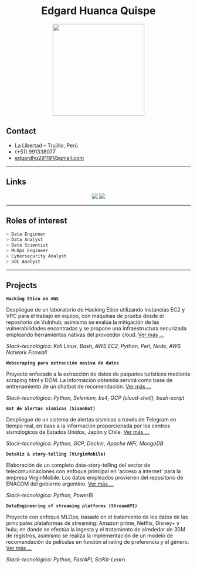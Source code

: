 <h1 align="center">Edgard Huanca Quispe</h1>
<p align="center"><img src="https://lh3.google.com/u/0/d/1LnvYIC1havHDf1Z74e7sBiR1LJ1gz4bv" width="250"></img></p>

## Contact

+ La Libertad – Trujillo, Perú
+ (+51) 991338077
+ edgardhq291191@gmail.com

***

## Links

<p align="center">
    <a href="https://www.linkedin.com/in/edgardhq29/"><img src="https://img.shields.io/badge/LinkedIn-0077B5?style=for-the-badge&logo=linkedin&logoColor=white"/></a>
    <a href="https://www.github.com/v1c4r10us"><img src="https://img.shields.io/badge/GitHub-100000?style=for-the-badge&logo=github&logoColor=white"/></a>
</p>

***

## Roles of interest

```bash
> Data Enginner
> Data Analyst
> Data Scientist
> MLOps Engineer
> Cybersecurity Analyst
> SOC Analyst
```

***

## Projects

**`Hacking Ético en AWS`**

Despliegue de un laboratorio de Hacking Ético utilizando instancias EC2 y VPC para el trabajo en equipo, con máquinas de prueba desde el repositorio de Vulnhub, asimismo se evalúa la mitigación de las vulnerabilidades encontradas y se propone una infraestructura securizada empleando herramientas nativas del proveedor cloud. [Ver más ...](https://portfolio-pmgr.onrender.com/?file=money-chronos.md)

*Stack-tecnológico: Kali Linux, Bash, AWS EC2, Python, Perl, Node, AWS Network Firewall*

**`Webscraping para extracción masiva de datos`**

Proyecto enfocado a la extracción de datos de paquetes turísticos mediante scraping html y DOM. La información obtenida servirá como base de entrenamiento de un chatbot de recomendación. [Ver más ...](https://portfolio-pmgr.onrender.com/?file=webscraping-gyg.md)

*Stack-tecnológico: Python, Selenium, bs4, GCP (cloud-shell), bash-script*

**`Bot de alertas sísmicas (SismoBot)`** 

Despliegue de un sistema de alertas sismicas a través de Telegram en tiempo real, en base a la información proporcionada por los centros sismólogicos de Estados Unidos, Japón y Chile. [Ver más ...](https://portfolio-pmgr.onrender.com/?file=sismic-alert.md)

*Stack-tecnológico: Python, GCP, Docker, Apache NiFi, MongoDB*

**`DataViz & story-telling (VirginMobile)`**

Elaboración de un completo data-story-telling del sector de telecomunicaciones con enfoque principal en 'acceso a internet' para la empresa VirginMobile. Los datos empleados provienen del repositorio de ENACOM del gobierno argentino. [Ver más ...](https://portfolio-pmgr.onrender.com/?file=dataviz-pi.md)

*Stack-tecnológico: Python, PowerBI*

**`DataEngineering of streaming platforms (StreamAPI)`**

Proyecto con enfoque MLOps, basado en el tratamiento de los datos de las principales plataformas de streaming: Amazon prime, Netflix, Disney+ y hulu; en donde se efectúa la ingesta y el tratamiento de alrededor de 30M de registros, asimismo se realiza la implementación de un modelo de recomendación de películas en función al rating de preferencia y el género. [Ver más ...](https://portfolio-pmgr.onrender.com/?file=stream-api.md)

*Stack-tecnológico: Python, FastAPI, SciKit-Learn*
